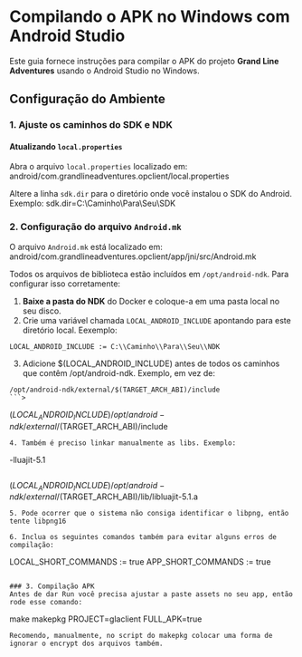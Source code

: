 # Compilando o APK no Windows com Android Studio

Este guia fornece instruções para compilar o APK do projeto **Grand Line Adventures** usando o Android Studio no Windows.

## Configuração do Ambiente

### 1. Ajuste os caminhos do SDK e NDK

#### Atualizando `local.properties`

Abra o arquivo `local.properties` localizado em: android/com.grandlineadventures.opclient/local.properties

Altere a linha `sdk.dir` para o diretório onde você instalou o SDK do Android. Exemplo: sdk.dir=C:\Caminho\Para\Seu\SDK

### 2. Configuração do arquivo `Android.mk`

O arquivo `Android.mk` está localizado em: android/com.grandlineadventures.opclient/app/jni/src/Android.mk

Todos os arquivos de biblioteca estão incluídos em `/opt/android-ndk`. Para configurar isso corretamente:

1. **Baixe a pasta do NDK** do Docker e coloque-a em uma pasta local no seu disco.
2. Crie uma variável chamada `LOCAL_ANDROID_INCLUDE` apontando para este diretório local. Eexemplo:
  ```
  LOCAL_ANDROID_INCLUDE := C:\\Caminho\\Para\\Seu\\NDK
  ```
3. Adicione $(LOCAL_ANDROID_INCLUDE) antes de todos os caminhos que contêm /opt/android-ndk. Exemplo, em vez de:
  ```
  /opt/android-ndk/external/$(TARGET_ARCH_ABI)/include
  ```>
  ```
  $(LOCAL_ANDROID_INCLUDE)/opt/android-ndk/external/$(TARGET_ARCH_ABI)/include
  ```
4. Também é preciso linkar manualmente as libs. Exemplo:
  ```
  -lluajit-5.1
  ```>
  ```
  $(LOCAL_ANDROID_INCLUDE)/opt/android-ndk/external/$(TARGET_ARCH_ABI)/lib/libluajit-5.1.a
  ```
5. Pode ocorrer que o sistema não consiga identificar o libpng, então tente libpng16

6. Inclua os seguintes comandos também para evitar alguns erros de compilação:
  ```
  LOCAL_SHORT_COMMANDS := true
  APP_SHORT_COMMANDS := true
  ```

### 3. Compilação APK
Antes de dar Run você precisa ajustar a paste assets no seu app, então rode esse comando:
```
make makepkg PROJECT=glaclient FULL_APK=true
```
Recomendo, manualmente, no script do makepkg colocar uma forma de ignorar o encrypt dos arquivos também.
